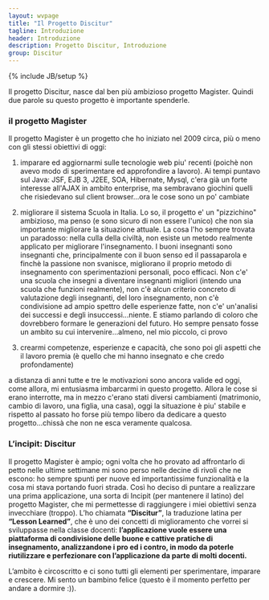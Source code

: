 ```yaml
---
layout: wvpage
title: "Il Progetto Discitur"
tagline: Introduzione
header: Introduzione
description: Progetto Discitur, Introduzione
group: Discitur
---
```

{% include JB/setup %}

Il progetto Discitur, nasce dal ben più ambizioso progetto Magister. 
Quindi due parole su questo progetto è importante spenderle.

### il progetto Magister

Il progetto Magister è un progetto che ho iniziato nel 2009 circa, più o 
meno con gli stessi obiettivi di oggi:

1.    imparare ed aggiornarmi sulle tecnologie web piu'
recenti  (poichè non avevo modo di sperimentare ed approfondire a lavoro). Ai
tempi puntavo sul Java: JSF, EJB 3, J2EE, SOA, Hibernate, Mysql, c'era già un
forte interesse all'AJAX in ambito enterprise, ma sembravano giochini quelli
che risiedevano sul client browser...ora le cose sono un po' cambiate

2.    migliorare il sistema Scuola in Italia. Lo so, il
progetto e' un "pizzichino" ambizioso, ma penso (e sono sicuro di non essere
l'unico) che non sia importante migliorare la situazione attuale. 
La cosa l'ho sempre trovata un paradosso: nella culla della civiltà,
non esiste un metodo realmente applicato per migliorare l'insegnamento. I buoni
insegnanti sono insegnanti che, principalmente con il buon senso ed il
passaparola e finchè la passione non svanisce, migliorano il proprio metodo di
insegnamento con sperimentazioni personali, poco efficaci. Non c'e' una scuola
che insegni a diventare insegnanti migliori (intendo una scuola che funzioni
realmente), non c'è alcun criterio concreto di valutazione degli insegnanti,
del loro insegnamento, non c'è condivisione ad ampio spettro delle esperienze
fatte, non c'e' un'analisi dei successi e degli insuccessi...niente. E stiamo
parlando di coloro che dovrebbero formare le generazioni del futuro. Ho sempre
pensato fosse un ambito su cui intervenire...almeno, nel mio piccolo, ci provo

3.    crearmi competenze, esperienze e capacità, che
sono poi gli aspetti che il lavoro premia (è quello che mi hanno insegnato e che
credo profondamente)

a distanza di anni tutte e tre le motivazioni sono ancora valide ed oggi,
come allora, mi entusiasma imbarcarmi in questo progetto. Allora le cose si
erano interrotte, ma in mezzo c'erano stati diversi cambiamenti (matrimonio,
cambio di lavoro, una figlia, una casa), oggi la situazione è piu' stabile e
rispetto al passato ho forse più tempo libero da dedicare a questo
progetto...chissà che non ne esca veramente qualcosa.


### L’incipit: Discitur

Il progetto Magister è ampio; ogni volta che ho provato ad affrontarlo di petto nelle ultime settimane mi sono perso nelle decine di rivoli che ne escono: 
ho sempre spunti per nuove ed importantissime funzionalità e la cosa mi stava portando fuori strada. 
Così ho deciso di puntare a realizzare una prima applicazione, una sorta di Incipit (per mantenere il latino) del progetto Magister, 
che mi permettesse di raggiungere i miei obiettivi senza invecchiare (troppo). 
L’ho chiamata **“Discitur”**, la traduzione latina per **“Lesson Learned”**, che è uno dei concetti di miglioramento che vorrei si sviluppasse nella classe docenti: 
**l’applicazione vuole essere una piattaforma di condivisione delle buone e cattive pratiche di insegnamento, analizzandone i pro ed i contro, 
in modo da poterle riutilizzare e perfezionare con l’applicazione da parte di molti docenti.** 


L’ambito è circoscritto e ci sono tutti gli elementi per sperimentare, imparare e crescere. 
Mi sento un bambino felice (questo è il momento perfetto per andare a dormire :)).
